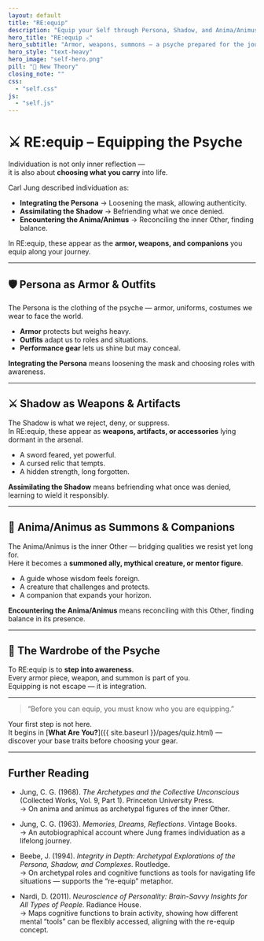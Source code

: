 ```yaml
---
layout: default
title: "RE:equip"
description: "Equip your Self through Persona, Shadow, and Anima/Animus — the wardrobe of individuation."
hero_title: "RE:equip ⚔️"
hero_subtitle: "Armor, weapons, summons — a psyche prepared for the journey."
hero_style: "text-heavy" 
hero_image: "self-hero.png"
pill: "🔬 New Theory"
closing_note: ""
css:
  - "self.css"
js:
  - "self.js"
---
```


# ⚔️ RE:equip – Equipping the Psyche

Individuation is not only inner reflection —  
it is also about **choosing what you carry** into life.  

Carl Jung described individuation as:  
- **Integrating the Persona** → Loosening the mask, allowing authenticity.  
- **Assimilating the Shadow** → Befriending what we once denied.  
- **Encountering the Anima/Animus** → Reconciling the inner Other, finding balance.  

In RE:equip, these appear as the **armor, weapons, and companions** you equip along your journey.  

---

## 🛡️ Persona as Armor & Outfits

The Persona is the clothing of the psyche — armor, uniforms, costumes we wear to face the world.  

- **Armor** protects but weighs heavy.  
- **Outfits** adapt us to roles and situations.  
- **Performance gear** lets us shine but may conceal.  

**Integrating the Persona** means loosening the mask and choosing roles with awareness.

---

## ⚔️ Shadow as Weapons & Artifacts

The Shadow is what we reject, deny, or suppress.  
In RE:equip, these appear as **weapons, artifacts, or accessories** lying dormant in the arsenal.  

- A sword feared, yet powerful.  
- A cursed relic that tempts.  
- A hidden strength, long forgotten.  

**Assimilating the Shadow** means befriending what once was denied, learning to wield it responsibly.

---

## 🐉 Anima/Animus as Summons & Companions

The Anima/Animus is the inner Other — bridging qualities we resist yet long for.  
Here it becomes a **summoned ally, mythical creature, or mentor figure**.  

- A guide whose wisdom feels foreign.  
- A creature that challenges and protects.  
- A companion that expands your horizon.  

**Encountering the Anima/Animus** means reconciling with this Other, finding balance in its presence.

---

## 🎽 The Wardrobe of the Psyche

To RE:equip is to **step into awareness**.  
Every armor piece, weapon, and summon is part of you.  
Equipping is not escape — it is integration.  

---

> “Before you can equip, you must know who you are equipping.”  

Your first step is not here.  
It begins in [**What Are You?**]({{ site.baseurl }}/pages/quiz.html) —  
discover your base traits before choosing your gear.  

---

## Further Reading  
- Jung, C. G. (1968). *The Archetypes and the Collective Unconscious* (Collected Works, Vol. 9, Part 1). Princeton University Press.  
  → On anima and animus as archetypal figures of the inner Other.  

- Jung, C. G. (1963). *Memories, Dreams, Reflections*. Vintage Books.  
  → An autobiographical account where Jung frames individuation as a lifelong journey.  

- Beebe, J. (1994). *Integrity in Depth: Archetypal Explorations of the Persona, Shadow, and Complexes*. Routledge.  
  → On archetypal roles and cognitive functions as tools for navigating life situations — supports the “re-equip” metaphor.  

- Nardi, D. (2011). *Neuroscience of Personality: Brain-Savvy Insights for All Types of People*. Radiance House.  
  → Maps cognitive functions to brain activity, showing how different mental “tools” can be flexibly accessed, aligning with the re-equip concept.  
